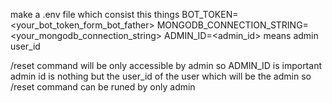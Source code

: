 make a .env file which consist this things 
BOT_TOKEN=<your_bot_token_form_bot_father>
MONGODB_CONNECTION_STRING=<your_mongodb_connection_string>
ADMIN_ID=<admin_id> means admin user_id

/reset command will be only accessible by admin so ADMIN_ID is important
admin id is nothing but the user_id of the user which will be the admin
so /reset command can be runed by only admin

